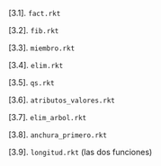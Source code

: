 [3.1]. `fact.rkt`

[3.2]. `fib.rkt`

[3.3]. `miembro.rkt`

[3.4]. `elim.rkt`

[3.5]. `qs.rkt`

[3.6]. `atributos_valores.rkt`

[3.7]. `elim_arbol.rkt`

[3.8]. `anchura_primero.rkt`

[3.9]. `longitud.rkt` (las dos funciones)
